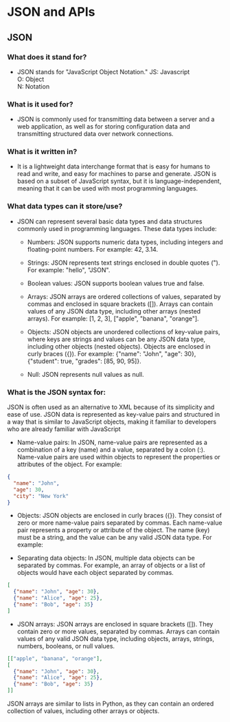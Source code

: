 # JSON and APIs

## JSON

### What does it stand for?

- JSON stands for "JavaScript Object Notation." 
JS: Javascript <br>
O: Object <br>
N: Notation
### What is it used for?

- JSON is commonly used for transmitting data between a server and a web application, as well as for storing 
configuration data and transmitting structured data over network connections.

### What is it written in?
- It is a lightweight data interchange format that is easy for humans to read and write, and easy for machines to parse 
and generate. JSON is based on a subset of JavaScript syntax, but it is language-independent, meaning that it can be 
used with most programming languages.


### What data types can it store/use?

- JSON can represent several basic data types and data structures commonly used in programming languages. These data types include:

  - Numbers: JSON supports numeric data types, including integers and floating-point numbers. For example: 42, 3.14.

  - Strings: JSON represents text strings enclosed in double quotes ("). For example: "hello", "JSON".

  - Boolean values: JSON supports boolean values true and false.

  - Arrays: JSON arrays are ordered collections of values, separated by commas and enclosed in square brackets ([]). Arrays can contain values of any JSON data type, including other arrays (nested arrays). For example: [1, 2, 3], ["apple", "banana", "orange"].

  - Objects: JSON objects are unordered collections of key-value pairs, where keys are strings and values can be any JSON data type, including other objects (nested objects). Objects are enclosed in curly braces ({}). For example: {"name": "John", "age": 30}, {"student": true, "grades": [85, 90, 95]}.

  - Null: JSON represents null values as null.

### What is the JSON syntax for:
JSON is often used as an alternative to XML because of its simplicity and ease of use. JSON data is represented as key-value pairs and structured in a way that is similar to JavaScript objects, making it familiar to developers who are already familiar with JavaScript

- Name-value pairs: In JSON, name-value pairs are represented as a combination of a key (name) and a value, separated by a colon (:). Name-value pairs are used within objects to represent the properties or attributes of the object. For example:
```JSON
{
  "name": "John",
  "age": 30,
  "city": "New York"
}
```

- Objects: JSON objects are enclosed in curly braces ({}). They consist of zero or more name-value pairs separated by commas. Each name-value pair represents a property or attribute of the object. The name (key) must be a string, and the value can be any valid JSON data type. For example:

- Separating data objects: In JSON, multiple data objects can be separated by commas. For example, an array of objects or a list of objects would have each object separated by commas. 

```JSON
[
  {"name": "John", "age": 30},
  {"name": "Alice", "age": 25},
  {"name": "Bob", "age": 35}
]
```

- JSON arrays: JSON arrays are enclosed in square brackets ([]). They contain zero or more values, separated by commas. Arrays can contain values of any valid JSON data type, including objects, arrays, strings, numbers, booleans, or null values. 

```JSON
[["apple", "banana", "orange"],
[
  {"name": "John", "age": 30},
  {"name": "Alice", "age": 25},
  {"name": "Bob", "age": 35}
]]
```
JSON arrays are similar to lists in Python, as they can contain an ordered collection of values, including other arrays or objects.
